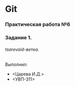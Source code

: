 # Git
### Практическая работа №6
### Задание 1.
###### tsarevaid-ветка. 

Выполнил:
* <Царева И.Д.>
* <УВП-311>
